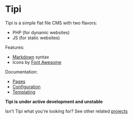 # Tipi

Tipi is a simple flat file CMS with two flavors:

* PHP (for dynamic websites)
* JS (for static websites)

Features:

* [Markdown](markdown.md) syntax
* Icons by [Font Awesome](fontawesome.md)

Documentation:

* [Pages](pages.md)
* [Configuration](config.md)
* [Templating](templating.md)

**Tipi is under active development and unstable**

Isn't Tipi what you're looking for? See other related [projects](projects.md)